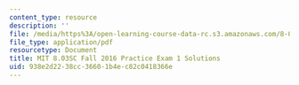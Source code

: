 ```yaml
---
content_type: resource
description: ''
file: /media/https%3A/open-learning-course-data-rc.s3.amazonaws.com/8-03sc-physics-iii-vibrations-and-waves-fall-2016/938e2d2238cc36601b4ec82c0418366e_MIT8_03SCF16_PracticeExam1_Solutions.pdf
file_type: application/pdf
resourcetype: Document
title: MIT 8.03SC Fall 2016 Practice Exam 1 Solutions
uid: 938e2d22-38cc-3660-1b4e-c82c0418366e
---
```

